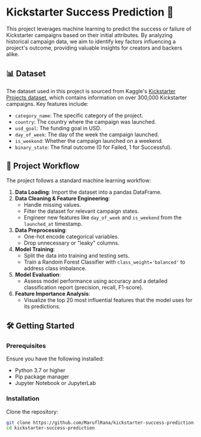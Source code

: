 # Kickstarter Success Prediction 🚀

This project leverages machine learning to predict the success or failure of Kickstarter campaigns based on their initial attributes. By analyzing historical campaign data, we aim to identify key factors influencing a project's outcome, providing valuable insights for creators and backers alike.

## 📊 Dataset

The dataset used in this project is sourced from Kaggle's [Kickstarter Projects dataset](https://www.kaggle.com/datasets/kemical/kickstarter-projects), which contains information on over 300,000 Kickstarter campaigns. Key features include:

- `category_name`: The specific category of the project.
- `country`: The country where the campaign was launched.
- `usd_goal`: The funding goal in USD.
- `day_of_week`: The day of the week the campaign launched.
- `is_weekend`: Whether the campaign launched on a weekend.
- `binary_state`: The final outcome (0 for Failed, 1 for Successful).

## 🧪 Project Workflow

The project follows a standard machine learning workflow:

1. **Data Loading**: Import the dataset into a pandas DataFrame.
2. **Data Cleaning & Feature Engineering**:
   - Handle missing values.
   - Filter the dataset for relevant campaign states.
   - Engineer new features like `day_of_week` and `is_weekend` from the `launched_at` timestamp.
3. **Data Preprocessing**:
   - One-hot encode categorical variables.
   - Drop unnecessary or "leaky" columns.
4. **Model Training**:
   - Split the data into training and testing sets.
   - Train a Random Forest Classifier with `class_weight='balanced'` to address class imbalance.
5. **Model Evaluation**:
   - Assess model performance using accuracy and a detailed classification report (precision, recall, F1-score).
6. **Feature Importance Analysis**:
   - Visualize the top 20 most influential features that the model uses for its predictions.

## 🛠️ Getting Started

### Prerequisites

Ensure you have the following installed:

- Python 3.7 or higher
- Pip package manager
- Jupyter Notebook or JupyterLab

### Installation

Clone the repository:

```bash
git clone https://github.com/MaruflRana/kickstarter-success-prediction.git
cd kickstarter-success-prediction
